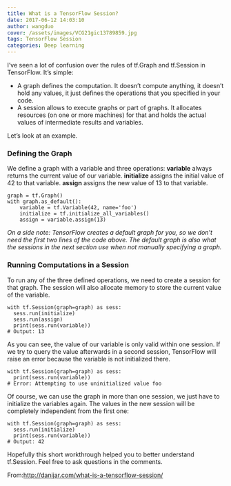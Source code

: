 ```yaml
---
title: What is a TensorFlow Session?
date: 2017-06-12 14:03:10
author: wangduo
cover: /assets/images/VCG21gic13789859.jpg
tags: TensorFlow Session
categories: Deep learning
---
```


I’ve seen a lot of confusion over the rules of tf.Graph and tf.Session in TensorFlow. It’s simple:

- A graph defines the computation. It doesn’t compute anything, it doesn’t hold any values, it just defines the operations that you specified in your code.
- A session allows to execute graphs or part of graphs. It allocates resources (on one or more machines) for that and holds the actual values of intermediate results and variables.

Let’s look at an example.

### Defining the Graph

We define a graph with a variable and three operations: **variable** always returns the current value of our variable. **initialize** assigns the initial value of 42 to that variable. **assign** assigns the new value of 13 to that variable.

```
graph = tf.Graph()
with graph.as_default():
    variable = tf.Variable(42, name='foo')
    initialize = tf.initialize_all_variables()
    assign = variable.assign(13)
```

*On a side note: TensorFlow creates a default graph for you, so we don’t need the first two lines of the code above. The default graph is also what the sessions in the next section use when not manually specifying a graph.*

### Running Computations in a Session

To run any of the three defined operations, we need to create a session for that graph. The session will also allocate memory to store the current value of the variable.

```
with tf.Session(graph=graph) as sess:
  sess.run(initialize)
  sess.run(assign)
  print(sess.run(variable))
# Output: 13
```

As you can see, the value of our variable is only valid within one session. If we try to query the value afterwards in a second session, TensorFlow will raise an error because the variable is not initialized there.

```
with tf.Session(graph=graph) as sess:
  print(sess.run(variable))
# Error: Attempting to use uninitialized value foo
```

Of course, we can use the graph in more than one session, we just have to initialize the variables again. The values in the new session will be completely independent from the first one:

```
with tf.Session(graph=graph) as sess:
  sess.run(initialize)
  print(sess.run(variable))
# Output: 42
```

Hopefully this short workthrough helped you to better understand tf.Session. Feel free to ask questions in the comments.

From:http://danijar.com/what-is-a-tensorflow-session/
